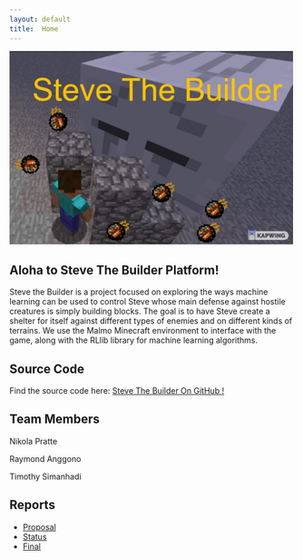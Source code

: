```yaml
---
layout: default
title:  Home
---
```


<div style=" display=flex; justify-content: center;">
  <img src="./images/shelter1.jpeg" alt"steve-the-builder" width= "500px"/>
</div>

## Aloha to Steve The Builder Platform!
Steve the Builder is a project focused on exploring the ways machine learning can be used to control Steve whose main defense against hostile creatures is simply building blocks. The goal is to have Steve create a shelter for itself against different types of enemies and on different kinds of terrains. We use the Malmo Minecraft environment to interface with the game, along with the RLlib library for machine learning algorithms.

## Source Code
Find the source code here: [Steve The Builder On GitHub !](https://github.com/Timmichi/Steve-The-Builder)

## Team Members

Nikola Pratte

Raymond Anggono

Timothy Simanhadi

## Reports

- [Proposal](proposal.html)
- [Status](status.html)
- [Final](final.html)

[quickref]: https://github.com/mundimark/quickrefs/blob/master/HTML.md
